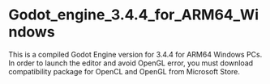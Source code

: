 # Godot_engine_3.4.4_for_ARM64_Windows
This is a compiled Godot Engine version for 3.4.4 for ARM64 Windows PCs. In order to launch the editor and avoid OpenGL error, you must download compatibility package for OpenCL and OpenGL from Microsoft Store.
